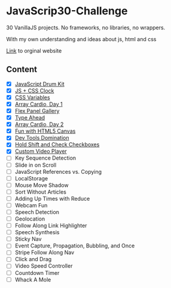 # JavaScrip30-Challenge

30 VanillaJS projects. No frameworks, no libraries, no wrappers.

With my own understanding and ideas about js, html and css

[Link](https://javascript30.com/) to orginal website

## Content
 - [x] [JavaScript Drum Kit](https://github.com/zzkzzzz/JavaScript30-Challenge/tree/master/01%20-%20Drum%20Kit)
 - [x] [JS + CSS Clock](https://github.com/zzkzzzz/JavaScript30-Challenge/tree/master/02%20-%20JS%20and%20CSS%20Clock)
 - [x] [CSS Variables](https://github.com/zzkzzzz/JavaScript30-Challenge/tree/master/03%20-%20CSS%20Variables)
 - [x] [Array Cardio, Day 1](https://github.com/zzkzzzz/JavaScript30-Challenge/tree/master/04%20-%20Array%20Cardio%20Day%201)
 - [x] [Flex Panel Gallery](https://github.com/zzkzzzz/JavaScript30-Challenge/tree/master/05%20-%20Flex%20Panel%20Gallery)
 - [x] [Type Ahead](https://github.com/zzkzzzz/JavaScript30-Challenge/tree/master/06%20-%20Type%20Ahead)
 - [x] [Array Cardio, Day 2](https://github.com/zzkzzzz/JavaScript30-Challenge/tree/master/07%20-%20Array%20Cardio%20Day%202)
 - [x] [Fun with HTML5 Canvas](https://github.com/zzkzzzz/JavaScript30-Challenge/tree/master/08%20-%20Fun%20with%20HTML5%20Canvas)
 - [x] [Dev Tools Domination](https://github.com/zzkzzzz/JavaScript30-Challenge/tree/master/09%20-%20Dev%20Tools%20Domination)
 - [x] [Hold Shift and Check Checkboxes](https://github.com/zzkzzzz/JavaScript30-Challenge/tree/master/10%20-%20Hold%20Shift%20and%20Check%20Checkboxes)
 - [x] [Custom Video Player](https://github.com/zzkzzzz/JavaScript30-Challenge/tree/master/11%20-%20Custom%20Video%20Player)
 - [ ] Key Sequence Detection
 - [ ] Slide in on Scroll
 - [ ] JavaScript References vs. Copying
 - [ ] LocalStorage
 - [ ] Mouse Move Shadow
 - [ ] Sort Without Articles
 - [ ] Adding Up Times with Reduce
 - [ ] Webcam Fun
 - [ ] Speech Detection
 - [ ] Geolocation
 - [ ] Follow Along Link Highlighter
 - [ ] Speech Synthesis
 - [ ] Sticky Nav
 - [ ] Event Capture, Propagation, Bubbling, and Once
 - [ ] Stripe Follow Along Nav
 - [ ] Click and Drag
 - [ ] Video Speed Controller
 - [ ] Countdown Timer
 - [ ] Whack A Mole

